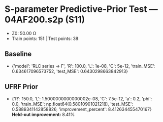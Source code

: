 # S-parameter Predictive-Prior Test — 04AF200.s2p (S11)
- Z0: 50.00 Ω
- Train points: 151  |  Test points: 38

## Baseline
- {'model': 'RLC series -> Γ', 'R': 100.0, 'L': 1e-08, 'C': 5e-12, 'train_MSE': 0.634617096573752, 'test_MSE': 0.6430298663842913}

## UFRF Prior
- {'R': 150.0, 'L': 1.5000000000000002e-08, 'C': 7.5e-12, 'a': 0.2, 'phi': 0.0, 'train_MSE': np.float64(0.58010901021218), 'test_MSE': 0.5889341142858826, 'improvement_percent': 8.412634455470167}
**Held-out improvement:** 8.41%